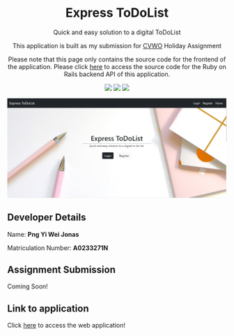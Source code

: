 <h1 align="center">Express ToDoList</h2>
<p align="center">Quick and easy solution to a digital ToDoList</p>
<p align="center">This application is built as my submission for <a href = "https://www.comp.nus.edu.sg/~vwo/">CVWO</a> Holiday Assignment</p>
<p align="center">Please note that this page only contains the source code for the frontend of the application. Please click <a href = "https://github.com/Jonaspng/CVWO_backend"> here<a/> to access the source code for the Ruby on Rails backend API of this application.</p>
<p align = "center">
  <img src = "https://img.shields.io/github/last-commit/Jonaspng/CVWO_frontend?logo=Github"/>
  <img src = "https://img.shields.io/github/forks/Jonaspng/cvwo_frontend?logo=Github"/>
  <img src = "https://img.shields.io/github/repo-size/Jonaspng/cvwo_frontend?logo=Github"/>
</p>

<p align = "center">
  <a href = "https://todolist-cvwo.herokuapp.com/">
    <img src="https://raw.githubusercontent.com/Jonaspng/CVWO_frontend/main/public/homepage.png"/>    
  </a>
</p>

## Developer Details

Name: **Png Yi Wei Jonas**

Matriculation Number: **A0233271N**

## Assignment Submission

Coming Soon!

## Link to application

Click [here](https://todolist-cvwo.herokuapp.com/) to access the web application!

